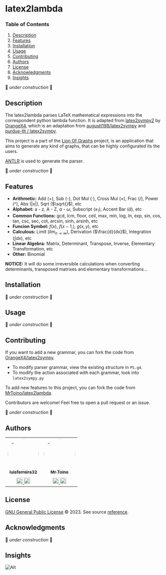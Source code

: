 # latex2lambda

### Table of Contents

<ol>
  <li><a href="#description">Description</a></li>
  <li><a href="#features">Features</a></li>
  <li><a href="#installation">Installation</a></li>
  <li><a href="#usage">Usage</a></li>
  <li><a href="#contributing">Contributing</a></li>
  <li><a href="#authors">Authors</a></li>
  <li><a href="#license">License</a></li>
  <li><a href="#acknowledgments">Acknowledgments</a></li>
  <li><a href="#insights">Insights</a></li>
</ol>

🚧 *under construction* 🚧

## Description

The latex2lambda parses LaTeX mathematical expressions into the correspondent python lambda function. It is adapted from [latex2sympy2](https://github.com/OrangeX4/latex2sympy) by [OrangeX4](https://github.com/OrangeX4), which is an adaptation from [augustt198/latex2sympy](https://github.com/augustt198/latex2sympy) and [purdue-tlt / latex2sympy](https://github.com/purdue-tlt/latex2sympy).


This project is a part of the [Lion Of Graphs](https://github.com/MrToino/lion-of-graphs) project, is an application that aims to generate any kind of graphs, that can be highly configurated its the users.

[ANTLR](http://www.antlr.org/) is used to generate the parser.

🚧 *under construction* 🚧

## Features

* **Arithmetic:** Add (+), Sub (-), Dot Mul ($\cdot$), Cross Mul ($\times$), Frac (/), Power (^), Abs (|x|), Sqrt ($\sqrt{}$), etc
* **Alphabet:** a - z, A - Z, $\alpha$ - $\omega$, Subscript ($x_1$), Accent Bar ($\bar{a}$), etc
* **Common Functions:** gcd, lcm, floor, ceil, max, min, log, ln, exp, sin, cos, tan, csc, sec, cot, arcsin, sinh, arsinh, etc
* **Funcion Symbol:** $f(x)$, $f(x-1,)$, $g(x,y)$, etc
* **Calculous:** Limit ($lim_{n\to\infty}$), Derivation ($\frac{d}{dx}$), Integration ($\int dx$), etc
* **Linear Algebra:** Matrix, Determinant, Transpose, Inverse, Elementary Transformation, etc
* **Other:** Binomial

**NOTICE:** It will do some irreversible calculations when converting determinants, transposed matrixes and elementary transformations...

## Installation

🚧 *under construction* 🚧

## Usage

🚧 *under construction* 🚧

## Contributing

If you want to add a new grammar, you can fork the code from [OrangeX4/latex2sympy](https://github.com/OrangeX4/latex2sympy).

- To modify parser grammar, view the existing structure in `PS.g4`.
- To modify the action associated with each grammar, look into `latex2sympy.py`

To add new features to this project, you can fork the code from [MrToino/latex2lambda](https://github.com/MrToino/latex2lambda).

Contributors are welcome! Feel free to open a pull request or an issue.

🚧 *under construction* 🚧

## Authors

<table>
  <tbody>
    <tr>
      <td align="center">
        <a href="https://github.com/luisferreira32">
          <img src="https://github.com/luisferreira32.png" width="100px" style="border-radius:100%"/>
          <br /><sub><b>luisferreira32</b></sub><br />
        </a>
        <a href="https://www.linkedin.com/in/lu%C3%ADs-morgado-ferreira-90a558142/" title="LinkedIn">
        <img src="https://cdn.jsdelivr.net/gh/dmhendricks/signature-social-icons/icons/round-flat-filled/50px/linkedin.png" width="20" style="margin-top:10px"/>
        </a>
        <a href="https://discord.com/users/279263718486048768" title="Discord">
        <img src="https://cdn.jsdelivr.net/gh/dmhendricks/signature-social-icons/icons/round-flat-filled/50px/discord.png" width="20" style="margin-top:10px"/>
        </a>
      </td>
      <td align="center">
        <a href="https://github.com/MrToino">
          <img src="https://github.com/MrToino.png" width="100px;" style="border-radius:100%"/>
          <br /><sub><b>Mr Toino</b></sub><br />
        </a>
        <a href="https://www.linkedin.com/in/ant%C3%B3nio-medeiros-fernandes/" title="LinkedIn">
        <img src="https://cdn.jsdelivr.net/gh/dmhendricks/signature-social-icons/icons/round-flat-filled/50px/linkedin.png" width="20" style="margin-top:10px"/>
        </a>
        <a href="https://discord.com/users/318061313374814219" title="Discord">
        <img src="https://cdn.jsdelivr.net/gh/dmhendricks/signature-social-icons/icons/round-flat-filled/50px/discord.png" width="20" style="margin-top:10px"/>
        </a>
      </td>
    </tr>
  </tbody>
</table>


## License

[GNU General Public License](./LICENSE) © 2023. See source [reference](https://www.gnu.org/licenses/gpl-3.0.en.html).


## Acknowledgments

🚧 *under construction* 🚧


## Insights


![Alt](https://repobeats.axiom.co/api/embed/d2e139e0ba04862d79bca8e35abaa9ad835bd297.svg "Repobeats analytics image")
